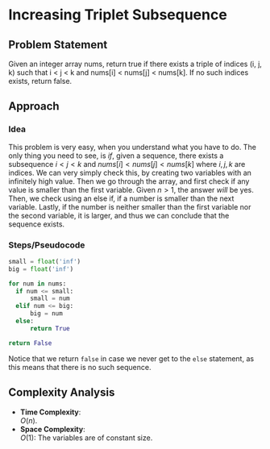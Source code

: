 # Increasing Triplet Subsequence

## Problem Statement
Given an integer array nums, return true if there exists a triple of indices (i, j, k) such that i < j < k and nums[i] < nums[j] < nums[k]. If no such indices exists, return false.

## Approach
### Idea
This problem is very easy, when you understand what you have to do. The only thing you need to see, is *if*, given a sequence, there exists a subsequence $i < j < k \text{ and } nums[i] < nums[j] < nums[k]$ where $i,j,k$ are indices. We can very simply check this, by creating two variables with an infinitely high value. Then we go through the array, and first check if any value is smaller than the first variable. Given $n > 1$, the answer *will* be yes. Then, we check using an else if, if a number is smaller than the next variable. Lastly, if the number is neither smaller than the first variable nor the second variable, it is larger, and thus we can conclude that the sequence exists.

### Steps/Pseudocode
```python
small = float('inf')
big = float('inf')

for num in nums:
  if num <= small:
      small = num
  elif num <= big:
      big = num
  else:
      return True

return False
```

Notice that we return `false` in case we never get to the `else` statement, as this means that there is no such sequence.

## Complexity Analysis
- **Time Complexity**:  
  $O(n)$.
- **Space Complexity**:  
  $O(1)$: The variables are of constant size.

